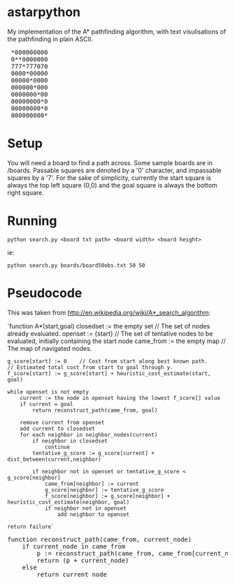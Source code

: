 astarpython
===========

My implementation of the A* pathfinding algorithm, with text visulisations of the pathfinding in plain ASCII.

<pre>
 *000000000
 0**0000000
 777*777070
 0000*00000
 00000*0000
 000000*000
 0000000*00
 00000000*0
 00000000*0
 000000000*
</pre>

Setup
=======

You will need a board to find a path across. Some sample boards are in /boards. Passable squares are denoted by a '0' character, and impassable squares by a '7'. For the sake of simplicity, currently the start square is always the top left square (0,0) and the goal square is always the bottom right square.

Running
=======

    python search.py <board txt path> <board width> <board height>

ie:

    python search.py boards/board50obs.txt 50 50

Pseudocode
==========

This was taken from http://en.wikipedia.org/wiki/A*_search_algorithm:


`function A*(start,goal)
    closedset := the empty set    // The set of nodes already evaluated.
    openset := {start}    // The set of tentative nodes to be evaluated, initially containing the start node
    came_from := the empty map    // The map of navigated nodes.
 
    g_score[start] := 0    // Cost from start along best known path.
    // Estimated total cost from start to goal through y.
    f_score[start] := g_score[start] + heuristic_cost_estimate(start, goal)
 
    while openset is not empty
        current := the node in openset having the lowest f_score[] value
        if current = goal
            return reconstruct_path(came_from, goal)
 
        remove current from openset
        add current to closedset
        for each neighbor in neighbor_nodes(current)
            if neighbor in closedset
                continue
            tentative_g_score := g_score[current] + dist_between(current,neighbor)
 
            if neighbor not in openset or tentative_g_score < g_score[neighbor] 
                came_from[neighbor] := current
                g_score[neighbor] := tentative_g_score
                f_score[neighbor] := g_score[neighbor] + heuristic_cost_estimate(neighbor, goal)
                if neighbor not in openset
                    add neighbor to openset
 
    return failure`

<pre>
function reconstruct_path(came_from, current_node)
    if current_node in came_from
        p := reconstruct_path(came_from, came_from[current_node])
        return (p + current_node)
    else
        return current_node
</pre>


